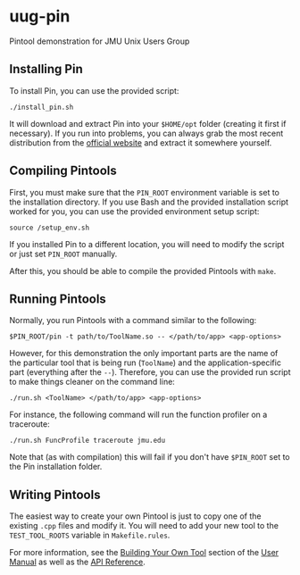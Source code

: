 # uug-pin

Pintool demonstration for JMU Unix Users Group


## Installing Pin

To install Pin, you can use the provided script:

    ./install_pin.sh

It will download and extract Pin into your `$HOME/opt` folder (creating it
first if necessary). If you run into problems, you can always grab the most
recent distribution from the [official
website](https://software.intel.com/en-us/articles/pintool-downloads) and
extract it somewhere yourself.


## Compiling Pintools

First, you must make sure that the `PIN_ROOT` environment variable is set to
the installation directory. If you use Bash and the provided installation
script worked for you, you can use the provided environment setup script:

    source /setup_env.sh

If you installed Pin to a different location, you will need to modify the
script or just set `PIN_ROOT` manually.

After this, you should be able to compile the provided Pintools with  `make`.


## Running Pintools

Normally, you run Pintools with a command similar to the following:

    $PIN_ROOT/pin -t path/to/ToolName.so -- </path/to/app> <app-options>

However, for this demonstration the only important parts are the name of the
particular tool that is being run (`ToolName`) and the application-specific
part (everything after the `--`). Therefore, you can use the provided run
script to make things cleaner on the command line:

    ./run.sh <ToolName> </path/to/app> <app-options>

For instance, the following command will run the function profiler on a
traceroute:

    ./run.sh FuncProfile traceroute jmu.edu

Note that (as with compilation) this will fail if you don't have `$PIN_ROOT`
set to the Pin installation folder.

## Writing Pintools

The easiest way to create your own Pintool is just to copy one of the existing
`.cpp` files and modify it. You will need to add your new tool to the
`TEST_TOOL_ROOTS` variable in `Makefile.rules`.

For more information, see the [Building Your Own
Tool](https://software.intel.com/sites/landingpage/pintool/docs/97554/Pin/html/index.html#BUILDINGTOOLS)
section of the [User
Manual](https://software.intel.com/sites/landingpage/pintool/docs/97554/Pin/html/)
as well as the [API
Reference](https://software.intel.com/sites/landingpage/pintool/docs/97554/Pin/html/group__API__REF.html).

